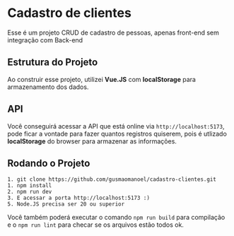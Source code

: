 # Cadastro de clientes

Esse é um projeto CRUD de cadastro de pessoas, apenas front-end sem integração com Back-end

## Estrutura do Projeto

Ao construir esse projeto, utilizei **Vue.JS** com **localStorage** para armazenamento dos dados.

## API

Você conseguirá acessar a API que está online via ```http://localhost:5173```, pode ficar a vontade para fazer quantos registros quiserem, pois é utlizado **localStorage** do browser para armazenar as informações.

## Rodando o Projeto

```
1. git clone https://github.com/gusmaomanoel/cadastro-clientes.git
1. npm install
2. npm run dev
3. E acessar a porta http://localhost:5173 :)
5. Node.JS precisa ser 20 ou superior
```

Você também poderá executar o comando ```npm run build``` para compilação e o ```npm run lint``` para checar se os arquivos estão todos ok.
